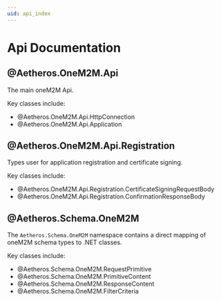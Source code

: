 ```yaml
---
uid: api_index
---
```


# Api Documentation


## @Aetheros.OneM2M.Api

The main oneM2M Api.

Key classes include:
- @Aetheros.OneM2M.Api.HttpConnection
- @Aetheros.OneM2M.Api.Application

## @Aetheros.OneM2M.Api.Registration

Types user for application registration and certificate signing.

Key classes include:
- @Aetheros.OneM2M.Api.Registration.CertificateSigningRequestBody
- @Aetheros.OneM2M.Api.Registration.ConfirmationResponseBody


## @Aetheros.Schema.OneM2M

The `Aetheros.Schema.OneM2M` namespace contains a direct mapping of oneM2M schema types to .NET classes.

Key classes include:
- @Aetheros.Schema.OneM2M.RequestPrimitive
- @Aetheros.Schema.OneM2M.PrimitiveContent
- @Aetheros.Schema.OneM2M.ResponseContent
- @Aetheros.Schema.OneM2M.FilterCriteria
